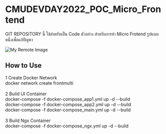 # CMUDEVDAY2022_POC_Micro_Frontend

GIT REPOSITORY นี้ ใช้สำหรับเป็น Code ตัวอย่าง สำหรับการทำ Micro Frotend รูปแบบหนึ่งเพื่อแก้ปัญหา <br/>

![My Remote Image](https://miro.medium.com/max/1400/1*310VZ6C0hEjbhJ6dBw79EQ.png)
## How to Use

1 Create Docker Network <br>
docker network create frontmulti <br>
<br>
2 Build UI Container <br>
docker-compose -f docker-compose_app1.yml up -d --build <br>
docker-compose -f docker-compose_app2.yml up -d --build <br>
docker-compose -f docker-compose_main.yml up -d --build <br>
<br>
3 Build Ngx Container<br>
docker-compose -f docker-compose_ngx.yml up -d --build <br>



